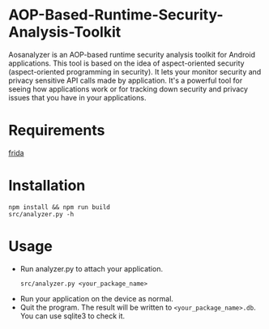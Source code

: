 # AOP-Based-Runtime-Security-Analysis-Toolkit

Aosanalyzer is an AOP-based runtime security analysis toolkit for Android applications. This tool is based on the idea of aspect-oriented security (aspect-oriented programming in security). It lets your monitor security and privacy sensitive API calls made by application. It's a powerful tool for seeing how applications work or for tracking down security and privacy issues that you have in your applications.

# Requirements

[frida](https://frida.re/docs/android/)

# Installation

```
npm install && npm run build
src/analyzer.py -h
```

# Usage

- Run analyzer.py to attach your application.
  ```
  src/analyzer.py <your_package_name>
  ```
- Run your application on the device as normal.
- Quit the program. The result will be written to `<your_package_name>.db`. You can use sqlite3 to check it.
